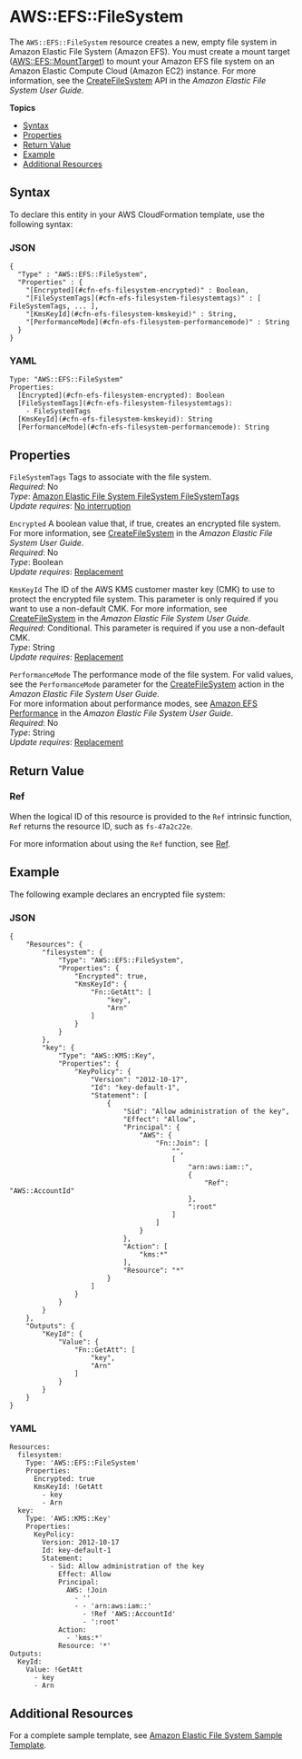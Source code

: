 # AWS::EFS::FileSystem<a name="aws-resource-efs-filesystem"></a>

The `AWS::EFS::FileSystem` resource creates a new, empty file system in Amazon Elastic File System \(Amazon EFS\)\. You must create a mount target \([AWS::EFS::MountTarget](aws-resource-efs-mounttarget.md)\) to mount your Amazon EFS file system on an Amazon Elastic Compute Cloud \(Amazon EC2\) instance\. For more information, see the [CreateFileSystem](http://docs.aws.amazon.com/efs/latest/ug/API_CreateFileSystem.html) API in the *Amazon Elastic File System User Guide*\.

**Topics**
+ [Syntax](#aws-resource-efs-filesystem-syntax)
+ [Properties](#w3ab2c21c10d571b9)
+ [Return Value](#w3ab2c21c10d571c11)
+ [Example](#w3ab2c21c10d571c13)
+ [Additional Resources](#w3ab2c21c10d571c15)

## Syntax<a name="aws-resource-efs-filesystem-syntax"></a>

To declare this entity in your AWS CloudFormation template, use the following syntax:

### JSON<a name="aws-resource-efs-filesystem-syntax.json"></a>

```
{
  "Type" : "AWS::EFS::FileSystem",
  "Properties" : {
    "[Encrypted](#cfn-efs-filesystem-encrypted)" : Boolean,
    "[FileSystemTags](#cfn-efs-filesystem-filesystemtags)" : [ FileSystemTags, ... ],
    "[KmsKeyId](#cfn-efs-filesystem-kmskeyid)" : String,
    "[PerformanceMode](#cfn-efs-filesystem-performancemode)" : String
  }
}
```

### YAML<a name="aws-resource-efs-filesystem-syntax.yaml"></a>

```
Type: "AWS::EFS::FileSystem"
Properties: 
  [Encrypted](#cfn-efs-filesystem-encrypted): Boolean
  [FileSystemTags](#cfn-efs-filesystem-filesystemtags):
    - FileSystemTags
  [KmsKeyId](#cfn-efs-filesystem-kmskeyid): String
  [PerformanceMode](#cfn-efs-filesystem-performancemode): String
```

## Properties<a name="w3ab2c21c10d571b9"></a>

`FileSystemTags`  <a name="cfn-efs-filesystem-filesystemtags"></a>
Tags to associate with the file system\.  
*Required*: No  
*Type*: [Amazon Elastic File System FileSystem FileSystemTags](aws-properties-efs-filesystem-filesystemtags.md)  
*Update requires*: [No interruption](using-cfn-updating-stacks-update-behaviors.md#update-no-interrupt)

`Encrypted`  <a name="cfn-efs-filesystem-encrypted"></a>
A boolean value that, if true, creates an encrypted file system\. For more information, see [CreateFileSystem](http://docs.aws.amazon.com/efs/latest/ug/API_CreateFileSystem.html) in the *Amazon Elastic File System User Guide*\.  
*Required*: No  
*Type*: Boolean  
*Update requires*: [Replacement](using-cfn-updating-stacks-update-behaviors.md#update-replacement)

`KmsKeyId`  <a name="cfn-efs-filesystem-kmskeyid"></a>
The ID of the AWS KMS customer master key \(CMK\) to use to protect the encrypted file system\. This parameter is only required if you want to use a non\-default CMK\. For more information, see [CreateFileSystem](http://docs.aws.amazon.com/efs/latest/ug/API_CreateFileSystem.html) in the *Amazon Elastic File System User Guide*\.  
*Required*: Conditional\. This parameter is required if you use a non\-default CMK\.  
*Type*: String  
*Update requires*: [Replacement](using-cfn-updating-stacks-update-behaviors.md#update-replacement)

`PerformanceMode`  <a name="cfn-efs-filesystem-performancemode"></a>
The performance mode of the file system\. For valid values, see the `PerformanceMode` parameter for the [CreateFileSystem](http://docs.aws.amazon.com/efs/latest/ug/API_CreateFileSystem.html) action in the *Amazon Elastic File System User Guide*\.  
For more information about performance modes, see [Amazon EFS Performance](http://docs.aws.amazon.com/efs/latest/ug/performance.html) in the *Amazon Elastic File System User Guide*\.  
*Required*: No  
*Type*: String  
*Update requires*: [Replacement](using-cfn-updating-stacks-update-behaviors.md#update-replacement)

## Return Value<a name="w3ab2c21c10d571c11"></a>

### Ref<a name="w3ab2c21c10d571c11b2"></a>

When the logical ID of this resource is provided to the `Ref` intrinsic function, `Ref` returns the resource ID, such as `fs-47a2c22e`\.

For more information about using the `Ref` function, see [Ref](intrinsic-function-reference-ref.md)\.

## Example<a name="w3ab2c21c10d571c13"></a>

The following example declares an encrypted file system:

### JSON<a name="aws-resource-efs-filesystem-example.json"></a>

```
{
    "Resources": {
        "filesystem": {
            "Type": "AWS::EFS::FileSystem",
            "Properties": {
                "Encrypted": true,
                "KmsKeyId": {
                    "Fn::GetAtt": [
                        "key",
                        "Arn"
                    ]
                }
            }
        },
        "key": {
            "Type": "AWS::KMS::Key",
            "Properties": {
                "KeyPolicy": {
                    "Version": "2012-10-17",
                    "Id": "key-default-1",
                    "Statement": [
                        {
                            "Sid": "Allow administration of the key",
                            "Effect": "Allow",
                            "Principal": {
                                "AWS": {
                                    "Fn::Join": [
                                        "",
                                        [
                                            "arn:aws:iam::",
                                            {
                                                "Ref": "AWS::AccountId"
                                            },
                                            ":root"
                                        ]
                                    ]
                                }
                            },
                            "Action": [
                                "kms:*"
                            ],
                            "Resource": "*"
                        }
                    ]
                }
            }
        }
    },
    "Outputs": {
        "KeyId": {
            "Value": {
                "Fn::GetAtt": [
                    "key",
                    "Arn"
                ]
            }
        }
    }
}
```

### YAML<a name="aws-resource-efs-filesystem-example.yaml"></a>

```
Resources:
  filesystem:
    Type: 'AWS::EFS::FileSystem'
    Properties:
      Encrypted: true
      KmsKeyId: !GetAtt 
        - key
        - Arn
  key:
    Type: 'AWS::KMS::Key'
    Properties:
      KeyPolicy:
        Version: 2012-10-17
        Id: key-default-1
        Statement:
          - Sid: Allow administration of the key
            Effect: Allow
            Principal:
              AWS: !Join 
                - ''
                - - 'arn:aws:iam::'
                  - !Ref 'AWS::AccountId'
                  - ':root'
            Action:
              - 'kms:*'
            Resource: '*'
Outputs:
  KeyId:
    Value: !GetAtt 
      - key
      - Arn
```

## Additional Resources<a name="w3ab2c21c10d571c15"></a>

For a complete sample template, see [Amazon Elastic File System Sample Template](quickref-efs.md)\.
